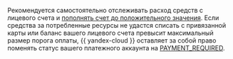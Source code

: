 
Рекомендуется самостоятельно отслеживать расход средств с лицевого счета и [пополнять счет до положительного значения](../operations/pay-the-bill.md). Если средства за потребленные ресурсы не удастся списать с привязанной карты или баланс вашего лицевого счета превысит максимальный размер порога оплаты, {{ yandex-cloud }} оставляет за собой право поменять статус вашего платежного аккаунта на [PAYMENT_REQUIRED](../concepts/billing-account-statuses.md). 
